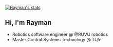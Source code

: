 [![Rayman's stats](https://github-readme-stats.vercel.app/api?username=rayman&count_private=true&show_icons=true)](https://github.com/rayman)

## Hi, I'm Rayman

- Robotics software engineer @ @RUVU robotics
- Master Control Systems Technology @ TU/e
